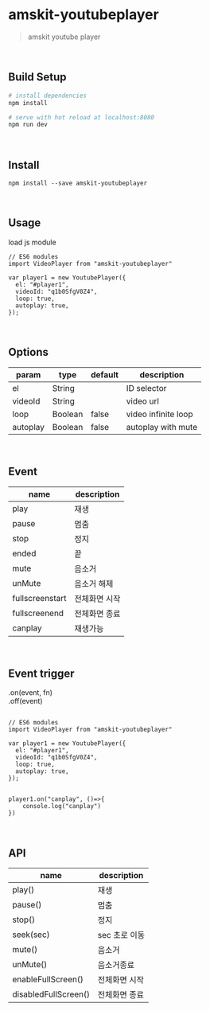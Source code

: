 # amskit-youtubeplayer

> amskit youtube player

<br>

## Build Setup
``` bash
# install dependencies
npm install

# serve with hot reload at localhost:8080
npm run dev
```

<br>

## Install
```
npm install --save amskit-youtubeplayer
```

<br>

## Usage
load js module
```
// ES6 modules  
import VideoPlayer from "amskit-youtubeplayer"

var player1 = new YoutubePlayer({
  el: "#player1",
  videoId: "q1b0SfgV0Z4",
  loop: true,
  autoplay: true,
});
```

<br>

## Options
| param | type |  default | description |
| ----- | ----- | ----- | ----- |
| el | String |  |ID selector |
| videoId | String | |video url |
| loop | Boolean | false |video infinite loop |
| autoplay | Boolean | false |autoplay with mute |

<br>

## Event
| name | description |
| ----- | ----- |
| play | 재생 |
| pause | 멈춤 |
| stop | 정지 |
| ended | 끝 |
| mute | 음소거 |
| unMute | 음소거 해제 |
| fullscreenstart | 전체화면 시작 |
| fullscreenend | 전체화면 종료 |
| canplay | 재생가능 |

<br>
    
## Event trigger
.on(event, fn)  
.off(event)
```

// ES6 modules  
import VideoPlayer from "amskit-youtubeplayer"

var player1 = new YoutubePlayer({
  el: "#player1",
  videoId: "q1b0SfgV0Z4",
  loop: true,
  autoplay: true,
});


player1.on("canplay", ()=>{
    console.log("canplay")
})  
```

<br>

## API
| name | description |
| ----- | ----- |
| play() | 재생 |
| pause() | 멈춤 |
| stop() | 정지 |
| seek(sec) | sec 초로 이동 |
| mute() | 음소거 |
| unMute() | 음소거종료 |
| enableFullScreen() | 전체화면 시작 |
| disabledFullScreen() | 전체화면 종료 |
